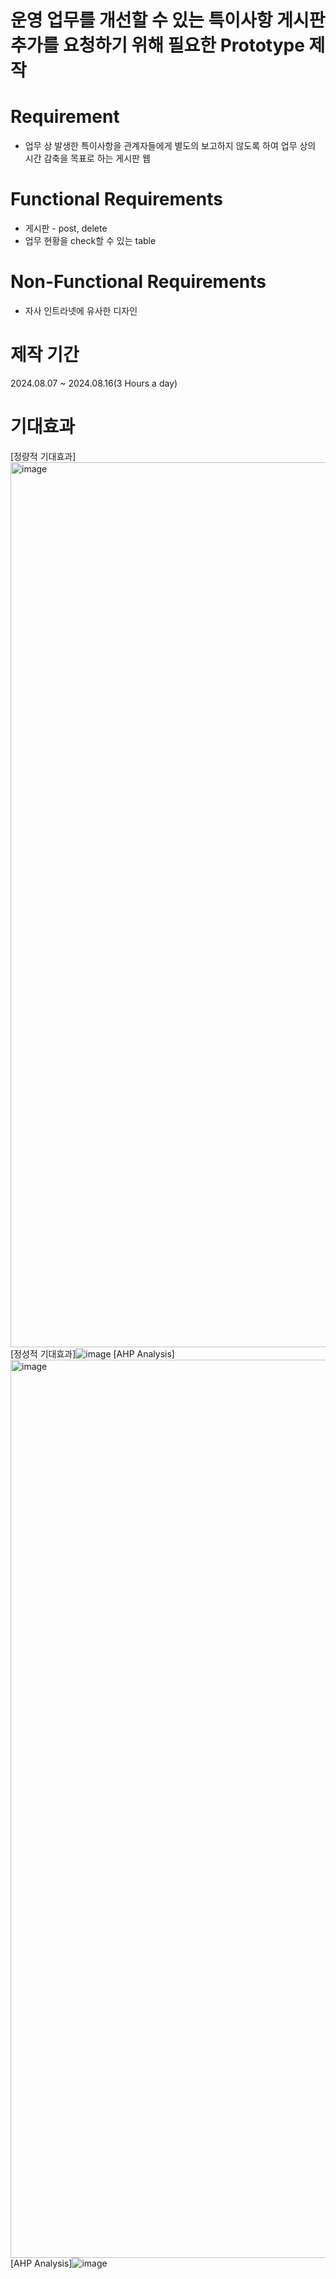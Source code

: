 # 운영 업무를 개선할 수 있는 특이사항 게시판 추가를 요청하기 위해 필요한 Prototype 제작

# Requirement
- 업무 상 발생한 특이사항을 관계자들에게 별도의 보고하지 않도록 하여 업무 상의 시간 감축을 목표로 하는 게시판 웹
  
# Functional Requirements
- 게시판 - post, delete
- 업무 현황을 check할 수 있는 table

# Non-Functional Requirements
- 자사 인트라넷에 유사한 디자인

# 제작 기간
2024.08.07 ~ 2024.08.16(3 Hours a day)

# 기대효과
[정량적 기대효과]<img width="1416" alt="image" src="https://github.com/user-attachments/assets/2c2cd949-a5cd-4ea2-b91b-7555a7736051">
[정성적 기대효과]![image](https://github.com/user-attachments/assets/95e01966-29b3-4fff-ae44-ec5a88b396a1)
[AHP Analysis]<img width="1437" alt="image" src="https://github.com/user-attachments/assets/4bb27dc6-271d-4282-9af7-d8f5c6a1710c">
[AHP Analysis]![image](https://github.com/user-attachments/assets/97553f1a-c640-44bf-a0d0-46e32eed9fd7)




